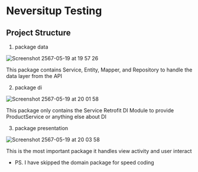 # Neversitup Testing

## Project Structure
1. package data
  
![Screenshot 2567-05-19 at 19 57 26](https://github.com/armhansa/NeversitupTesting/assets/15827999/35a90d3d-773e-41be-85d0-30d0d4bfa454)

This package contains Service, Entity, Mapper, and Repository to handle the data layer from the API

2. package di

![Screenshot 2567-05-19 at 20 01 58](https://github.com/armhansa/NeversitupTesting/assets/15827999/7445e043-34e8-43ce-b75c-12176311c563)

This package only contains the Service Retrofit DI Module to provide ProductService or anything else about DI

3. package presentation

![Screenshot 2567-05-19 at 20 03 58](https://github.com/armhansa/NeversitupTesting/assets/15827999/a4ad82bf-64d5-4831-ab63-538ad6bb7a87)

This is the most important package it handles view activity and user interact

* PS. I have skipped the domain package for speed coding
